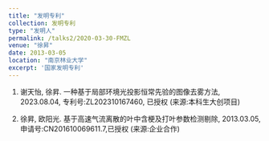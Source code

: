 ```yaml
---
title: "发明专利"
collection: 发明专利
type: "发明人"
permalink: /talks2/2020-03-30-FMZL
venue: "徐昇"
date: 2013-03-05
location: "南京林业大学"
excerpt: '国家发明专利'
---
```


1. 谢天怡, 徐昇. 一种基于局部环境光投影恒常先验的图像去雾方法, 2023.08.04, 专利号:ZL202310167460, 已授权 (来源:本科生大创项目)


1. 徐昇, 欧阳光. 基于高速气流离散的叶中含梗及打叶参数检测剔除, 2013.03.05, 申请号:CN201610069611.7,已授权 (来源:企业合作)
